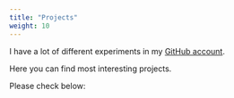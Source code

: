 ```yaml
---
title: "Projects"
weight: 10
---
```


I have a lot of different experiments in my [GitHub account](https://github.com/Pencroff).

Here you can find most interesting projects.

Please check below:

